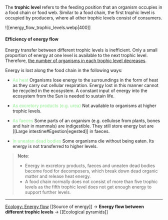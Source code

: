 The **trophic level** refers to the feeding position that an organism occupies in a food chain or food web. Similar to a food chain, the first trophic level is occupied by producers, where all other trophic levels consist of consumers.

![[energy_flow_trophic_levels.webp|400]]

#### Efficiency of energy flow
Energy transfer between different trophic levels is inefficient. Only a small proportion of energy at one level is available to the next trophic level. Therefore, <u>the number of organisms in each trophic level decreases</u>.

Energy is lost along the food chain in the following ways:
- <span style="color: lightgreen">As heat</span>
  Organisms lose energy to the surroundings in the form of heat as they carry out cellular respiration. Energy lost in this manner cannot be recycled in the ecosystem. A constant input of energy into the ecosystem from the Sun is needed to sustain life.
 
- <span style="color: lightgreen">As excretory products (e.g. urea)</span>
  Not available to organisms at higher trophic levels.

- <span style="color: lightgreen">As faeces</span>
  Some parts of an organism (e.g. cellulose from plants, bones and hair in mammals) are indigestible. They still store energy but are [[Large intestine#Egestion|egested]] in faeces.

- <span style="color: lightgreen">In uneaten dead bodies</span>
  Some organisms die without being eaten. Its energy is not transferred to higher levels.

> **Note**:
> - Energy in excretory products, faeces and uneaten dead bodies become food for decomposers, which break down dead organic matter and release heat energy.
> - A food chain normally does not consist of more than five trophic levels as the fifth trophic level does not get enough energy to support further levels.

---
<u>Ecology: Energy flow</u>
[[Source of energy]] → **Energy flow between different trophic levels** → [[Ecological pyramids]]
